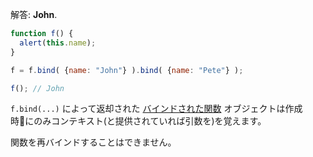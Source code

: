 解答: **John**.

```js run no-beautify
function f() {
  alert(this.name);
}

f = f.bind( {name: "John"} ).bind( {name: "Pete"} );

f(); // John
```


`f.bind(...)` によって返却された [バインドされた関数](https://tc39.github.io/ecma262/#sec-bound-function-exotic-objects) オブジェクトは作成時にのみコンテキスト(と提供されていれば引数を)を覚えます。

関数を再バインドすることはできません。